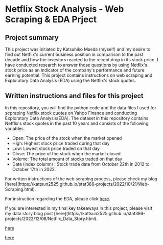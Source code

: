 # Netflix Stock Analysis - Web Scraping & EDA Prject

## Project summary
This project was initiated by Katsuhiko Maeda (myself) and my desire to find out Netflix's current business position in comparison to the past decade and how the investors reacted to the recent drop in its stock price. I have conducted research to answer those questions by using Netflix's stock price as an indicator of the company's performance and future earning potential. This project contains instructions on web scraping and Exploratory Data Analysis (EDA) using the Netflix's stock quotes. 

## Written instructions and files for this project
In this repository, you will find the python code and the data files I used for scpraping Netflix stock quotes on Yahoo Finance and conducting Exploratory Data Analysis(EDA). The dataset in this repository contains Netflix's stock quotes in the past 10 years and consists of the following variables.
* Open: The price of the stock when the market opened
* High: Highest stock price traded during that day
* Low: Lowest stock price traded on that day
* Close: The price of the stock when the market closed
* Volume: The total amount of stocks traded on that day
* Date (index column) : Stock trade date from October 22th in 2012 to October 17th in 2022.
<p></p>
For written instructions of the web scraping process, please check my blog [here](https://kattsun2525.github.io/stat386-projects/2022/10/21/Web-Scraping.html).<p></p>
For instruction regarding the EDA, please click <a href="https://micsport13.github.io/stat386-projects/2022/10/18/webscraping-post.html">here</a>.<p></p>
If you are interested in my final key takeaways in this project, please visit my data story blog post [here](https://kattsun2525.github.io/stat386-projects/2022/12/08/Netflix_Data_Story.html).

<a href="[https://micsport13.github.io/stat386-projects/2022/10/18/webscraping-post.html](https://kattsun2525.github.io/stat386-projects/2022/11/22/Netflix-EDA.html)">here</a>

<a href="[https://micsport13.github.io/stat386-projects/2022/10/18/webscraping-post.html">here</a>
